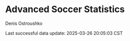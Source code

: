 # Advanced Soccer Statistics
Denis Ostroushko

<!-- gfm -->

Last successful data update: 2025-03-26 20:05:03 CST
